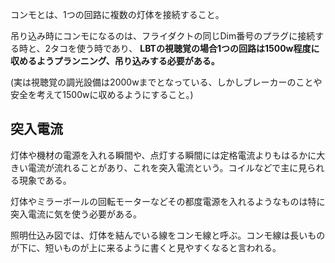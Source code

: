 コンモとは、1つの回路に複数の灯体を接続すること。

吊り込み時にコンモになるのは、フライダクトの同じDim番号のプラグに接続する時と、2タコを使う時であり、
**LBTの視聴覚の場合1つの回路は1500w程度に収めるようプランニング、吊り込みする必要がある。**

(実は視聴覚の調光設備は2000wまでとなっている、しかしブレーカーのことや安全を考えて1500wに収めるようにすること。)

  

## 突入電流

灯体や機材の電源を入れる瞬間や、点灯する瞬間には定格電流よりもはるかに大きい電流が流れることがあり、これを突入電流という。コイルなどで主に見られる現象である。

灯体やミラーボールの回転モーターなどその都度電源を入れるようなものは特に突入電流に気を使う必要がある。

  

照明仕込み図では、灯体を結んでいる線をコンモ線と呼ぶ。コンモ線は長いものが下に、短いものが上に来るように書くと見やすくなると言われる。

